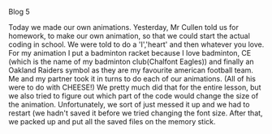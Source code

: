 Blog 5

Today we made our own animations. Yesterday, Mr Cullen told us for homework, to make our own animation, so that we could start the actual coding in school. We were told to do a 'I','heart' and then whatever you love. For my animation I put a badminton racket because I love badminton, CE (which is the name of my badminton club(Chalfont Eagles)) and finally an Oakland Raiders symbol as they are my favourite american football team. Me and my partner took it in turns to do each of our animations. (All of his were to do with CHEESE!) We pretty much did that for the entire lesson, but we also tried to figure out which part of the code would change the size of the animation. Unfortunately, we sort of just messed it up and we had to restart (we hadn't saved it before we tried changing the font size. After that, we packed up and put all the saved files on the memory stick.
